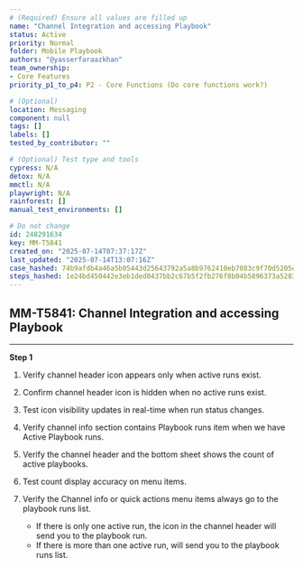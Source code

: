 ```yaml
---
# (Required) Ensure all values are filled up
name: "Channel Integration and accessing Playbook"
status: Active
priority: Normal
folder: Mobile Playbook
authors: "@yasserfaraazkhan"
team_ownership:
- Core Features
priority_p1_to_p4: P2 - Core Functions (Do core functions work?)

# (Optional)
location: Messaging
component: null
tags: []
labels: []
tested_by_contributor: ""

# (Optional) Test type and tools
cypress: N/A
detox: N/A
mmctl: N/A
playwright: N/A
rainforest: []
manual_test_environments: []

# Do not change
id: 248291634
key: MM-T5841
created_on: "2025-07-14T07:37:17Z"
last_updated: "2025-07-14T13:07:16Z"
case_hashed: 74b9afdb4a46a5b05443d25643792a5a8b9762410eb7083c9f70d5205eb82478ea960f2ff1fbf69d3ca1f2f6623387b2
steps_hashed: 1e24bd450442e3eb1ded0437bb2c67b5f2fb276f8b04b5896373a52833b86a71fca0f3fe9796604d2d8884c414f7eee4
---
```


<!-- (Auto-generated) Based on frontmatter's "key" and "name" -->

## MM-T5841: Channel Integration and accessing Playbook

---

**Step 1**

1. Verify channel header icon appears only when active runs exist.

2. Confirm channel header icon is hidden when no active runs exist.

3. Test icon visibility updates in real-time when run status changes.

4. Verify channel info section contains Playbook runs item when we have Active Playbook runs.

5. Verify the channel header and the bottom sheet shows the count of active playbooks.

6. Test count display accuracy on menu items.

7. Verify the Channel info or quick actions menu items always go to the playbook runs list.

   - If there is only one active run, the icon in the channel header will send you to the playbook run.
   - If there is more than one active run, will send you to the playbook runs list.
